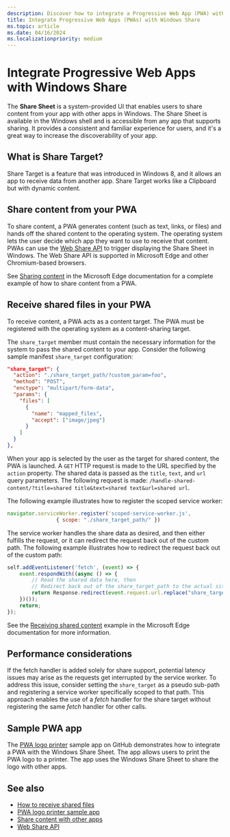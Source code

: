 ```yaml
---
description: Discover how to integrate a Progressive Web App (PWA) with the Windows Share.
title: Integrate Progressive Web Apps (PWAs) with Windows Share
ms.topic: article
ms.date: 04/16/2024
ms.localizationpriority: medium
---
```


# Integrate Progressive Web Apps with Windows Share

The **Share Sheet** is a system-provided UI that enables users to share content from your app with other apps in Windows. The Share Sheet is available in the Windows shell and is accessible from any app that supports sharing. It provides a consistent and familiar experience for users, and it's a great way to increase the discoverability of your app.

## What is Share Target?

Share Target is a feature that was introduced in Windows 8, and it allows an app to receive data from another app. Share Target works like a Clipboard but with dynamic content.

## Share content from your PWA

To share content, a PWA generates content (such as text, links, or files) and hands off the shared content to the operating system. The operating system lets the user decide which app they want to use to receive that content. PWAs can use the [Web Share API](https://developer.mozilla.org/docs/Web/API/Web_Share_API) to trigger displaying the Share Sheet in Windows. The Web Share API is supported in Microsoft Edge and other Chromium-based browsers.

See [Sharing content](/microsoft-edge/progressive-web-apps-chromium/how-to/share#sharing-content) in the Microsoft Edge documentation for a complete example of how to share content from a PWA.

## Receive shared files in your PWA

To receive content, a PWA acts as a content target. The PWA must be registered with the operating system as a content-sharing target.

The `share_target` member must contain the necessary information for the system to pass the shared content to your app. Consider the following sample manifest `share_target` configuration:

```json
"share_target": {
  "action": "./share_target_path/?custom_param=foo",
  "method": "POST",
  "enctype": "multipart/form-data",
  "params": {
    "files": [
      {
        "name": "mapped_files",
        "accept": ["image/jpeg"]
      }
    ]
  }
},
```

When your app is selected by the user as the target for shared content, the PWA is launched. A `GET` HTTP request is made to the URL specified by the `action` property. The shared data is passed as the `title`, `text`, and `url` query parameters. The following request is made: `/handle-shared-content/?title=shared title&text=shared text&url=shared url`.

The following example illustrates how to register the scoped service worker:

```javascript
navigator.serviceWorker.register('scoped-service-worker.js',
                { scope: "./share_target_path/" })
```

The service worker handles the share data as desired, and then either fulfills the request, or it can redirect the request back out of the custom path. The following example illustrates how to redirect the request back out of the custom path:

```javascript
self.addEventListener('fetch', (event) => {
    event.respondWith((async () => {
        // Read the shared data here, then
        // Redirect back out of the share_target_path to the actual site
        return Response.redirect(event.request.url.replace("share_target_path/", ""));
    })());
    return;
});
```

See the [Receiving shared content](/microsoft-edge/progressive-web-apps-chromium/how-to/share#receiving-shared-content) example in the Microsoft Edge documentation for more information.

## Performance considerations

If the fetch handler is added solely for share support, potential latency issues may arise as the requests get interrupted by the service worker. To address this issue, consider setting the `share_target` as a pseudo sub-path and registering a service worker specifically scoped to that path. This approach enables the use of a *fetch* handler for the share target without registering the same *fetch* handler for other calls.

## Sample PWA app

The [PWA logo printer](https://github.com/diekus/pwinter) sample app on GitHub demonstrates how to integrate a PWA with the Windows Share Sheet. The app allows users to print the PWA logo to a printer. The app uses the Windows Share Sheet to share the logo with other apps.

## See also

- [How to receive shared files](https://web.dev/patterns/files/receive-shared-files)
- [PWA logo printer sample app](https://github.com/diekus/pwinter)
- [Share content with other apps](/microsoft-edge/progressive-web-apps-chromium/how-to/share)
- [Web Share API](https://developer.mozilla.org/docs/Web/API/Web_Share_API)
